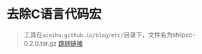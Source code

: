 # 去除C语言代码宏

> 工具在`ainihu.github.io/blog/etc/`目录下，文件名为stripcc-0.2.0.tar.gz [跳转链接](https://github.com/ainihu/ainihu.github.io/tree/master/blog/etc)
